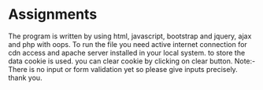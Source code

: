 # Assignments
The program is written by using html, javascript, bootstrap and jquery, ajax and php with oops.
To run the file you need active internet connection for cdn access and apache server installed in your local system.
to store the data cookie is used.
you can clear cookie by clicking on clear button.
Note:- There is no input or form validation yet so please give inputs precisely.
thank you.
